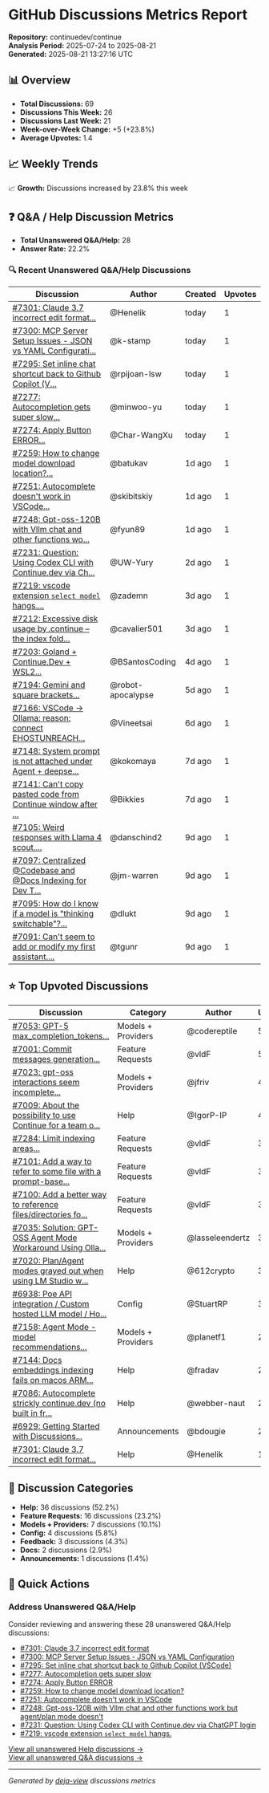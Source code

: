 # GitHub Discussions Metrics Report

**Repository:** continuedev/continue  
**Analysis Period:** 2025-07-24 to 2025-08-21  
**Generated:** 2025-08-21 13:27:16 UTC

## 📊 Overview

- **Total Discussions:** 69
- **Discussions This Week:** 26
- **Discussions Last Week:** 21
- **Week-over-Week Change:** +5 (+23.8%)
- **Average Upvotes:** 1.4

## 📈 Weekly Trends

📈 **Growth:** Discussions increased by 23.8% this week

## ❓ Q&A / Help Discussion Metrics

- **Total Unanswered Q&A/Help:** 28
- **Answer Rate:** 22.2%

### 🔍 Recent Unanswered Q&A/Help Discussions

| Discussion | Author | Created | Upvotes |
|------------|---------|---------|----------|
| [#7301: Claude 3.7 incorrect edit format...](https://github.com/continuedev/continue/discussions/7301) | @Henelik | today | 1 |
| [#7300: MCP Server Setup Issues - JSON vs YAML Configurati...](https://github.com/continuedev/continue/discussions/7300) | @k-stamp | today | 1 |
| [#7295: Set inline chat shortcut back to Github Copilot (V...](https://github.com/continuedev/continue/discussions/7295) | @rpijoan-lsw | today | 1 |
| [#7277: Autocompletion gets super slow...](https://github.com/continuedev/continue/discussions/7277) | @minwoo-yu | today | 1 |
| [#7274: Apply Button ERROR...](https://github.com/continuedev/continue/discussions/7274) | @Char-WangXu | today | 1 |
| [#7259: How to change model download location?...](https://github.com/continuedev/continue/discussions/7259) | @batukav | 1d ago | 1 |
| [#7251: Autocomplete doesn't work in VSCode...](https://github.com/continuedev/continue/discussions/7251) | @skibitskiy | 1d ago | 1 |
| [#7248: Gpt-oss-120B with Vllm chat and other functions wo...](https://github.com/continuedev/continue/discussions/7248) | @fyun89 | 1d ago | 1 |
| [#7231: Question: Using Codex CLI with Continue.dev via Ch...](https://github.com/continuedev/continue/discussions/7231) | @UW-Yury | 2d ago | 1 |
| [#7219: vscode extension `select model` hangs....](https://github.com/continuedev/continue/discussions/7219) | @zademn | 3d ago | 1 |
| [#7212: Excessive disk usage by .continue – the index fold...](https://github.com/continuedev/continue/discussions/7212) | @cavalier501 | 3d ago | 1 |
| [#7203: Goland + Continue.Dev + WSL2...](https://github.com/continuedev/continue/discussions/7203) | @BSantosCoding | 4d ago | 1 |
| [#7194: Gemini and square brackets...](https://github.com/continuedev/continue/discussions/7194) | @robot-apocalypse | 5d ago | 1 |
| [#7166: VSCode -> Ollama: reason: connect EHOSTUNREACH...](https://github.com/continuedev/continue/discussions/7166) | @Vineetsai | 6d ago | 1 |
| [#7148: System prompt is not attached under Agent + deepse...](https://github.com/continuedev/continue/discussions/7148) | @kokomaya | 7d ago | 1 |
| [#7141: Can't copy pasted code from Continue window after ...](https://github.com/continuedev/continue/discussions/7141) | @Bikkies | 7d ago | 1 |
| [#7105: Weird responses with Llama 4 scout....](https://github.com/continuedev/continue/discussions/7105) | @danschind2 | 9d ago | 1 |
| [#7097: Centralized @Codebase and @Docs Indexing for Dev T...](https://github.com/continuedev/continue/discussions/7097) | @jm-warren | 9d ago | 1 |
| [#7095: How do I know if a model is "thinking switchable"?...](https://github.com/continuedev/continue/discussions/7095) | @dlukt | 9d ago | 1 |
| [#7091: Can't seem to add or modify my first assistant....](https://github.com/continuedev/continue/discussions/7091) | @tgunr | 9d ago | 1 |

## ⭐ Top Upvoted Discussions

| Discussion | Category | Author | Upvotes | Answered |
|------------|----------|---------|---------|----------|
| [#7053: GPT-5 max_completion_tokens...](https://github.com/continuedev/continue/discussions/7053) | Models + Providers | @codereptile | 5 | ❌ |
| [#7001: Commit messages generation...](https://github.com/continuedev/continue/discussions/7001) | Feature Requests | @vldF | 5 | ❌ |
| [#7023: gpt-oss interactions seem incomplete...](https://github.com/continuedev/continue/discussions/7023) | Models + Providers | @jfriv | 4 | ❌ |
| [#7009: About the possibility to use Continue for a team o...](https://github.com/continuedev/continue/discussions/7009) | Help | @IgorP-IP | 4 | ✅ |
| [#7284: Limit indexing areas...](https://github.com/continuedev/continue/discussions/7284) | Feature Requests | @vldF | 3 | ❌ |
| [#7101: Add a way to refer to some file with a prompt-base...](https://github.com/continuedev/continue/discussions/7101) | Feature Requests | @vldF | 3 | ❌ |
| [#7100: Add a better way to reference files/directories fo...](https://github.com/continuedev/continue/discussions/7100) | Feature Requests | @vldF | 3 | ❌ |
| [#7035: Solution: GPT-OSS Agent Mode Workaround Using Olla...](https://github.com/continuedev/continue/discussions/7035) | Models + Providers | @lasseleendertz | 3 | ❌ |
| [#7020: Plan/Agent modes grayed out when using LM Studio w...](https://github.com/continuedev/continue/discussions/7020) | Help | @612crypto | 3 | ✅ |
| [#6938: Poe API integration / Custom hosted LLM model / Ho...](https://github.com/continuedev/continue/discussions/6938) | Config | @StuartRP | 3 | ❌ |
| [#7158: Agent Mode - model recommendations...](https://github.com/continuedev/continue/discussions/7158) | Models + Providers | @planetf1 | 2 | ❌ |
| [#7144: Docs embeddings indexing fails on macos ARM...](https://github.com/continuedev/continue/discussions/7144) | Help | @fradav | 2 | ✅ |
| [#7086: Autocomplete strickly continue.dev (no built in fr...](https://github.com/continuedev/continue/discussions/7086) | Help | @webber-naut | 2 | ✅ |
| [#6929: Getting Started with Discussions...](https://github.com/continuedev/continue/discussions/6929) | Announcements | @bdougie | 2 | ❌ |
| [#7301: Claude 3.7 incorrect edit format...](https://github.com/continuedev/continue/discussions/7301) | Help | @Henelik | 1 | ❌ |

## 📂 Discussion Categories

- **Help:** 36 discussions (52.2%)
- **Feature Requests:** 16 discussions (23.2%)
- **Models + Providers:** 7 discussions (10.1%)
- **Config:** 4 discussions (5.8%)
- **Feedback:** 3 discussions (4.3%)
- **Docs:** 2 discussions (2.9%)
- **Announcements:** 1 discussions (1.4%)

## 🚀 Quick Actions

### Address Unanswered Q&A/Help

Consider reviewing and answering these 28 unanswered Q&A/Help discussions:

- [#7301: Claude 3.7 incorrect edit format](https://github.com/continuedev/continue/discussions/7301)
- [#7300: MCP Server Setup Issues - JSON vs YAML Configuration](https://github.com/continuedev/continue/discussions/7300)
- [#7295: Set inline chat shortcut back to Github Copilot (VSCode)](https://github.com/continuedev/continue/discussions/7295)
- [#7277: Autocompletion gets super slow](https://github.com/continuedev/continue/discussions/7277)
- [#7274: Apply Button ERROR](https://github.com/continuedev/continue/discussions/7274)
- [#7259: How to change model download location?](https://github.com/continuedev/continue/discussions/7259)
- [#7251: Autocomplete doesn't work in VSCode](https://github.com/continuedev/continue/discussions/7251)
- [#7248: Gpt-oss-120B with Vllm chat and other functions work but agent/plan mode doesn't](https://github.com/continuedev/continue/discussions/7248)
- [#7231: Question: Using Codex CLI with Continue.dev via ChatGPT login](https://github.com/continuedev/continue/discussions/7231)
- [#7219: vscode extension `select model` hangs.](https://github.com/continuedev/continue/discussions/7219)

[View all unanswered Help discussions →](https://github.com/continuedev/continue/discussions?discussions_q=category%3AHelp+is%3Aunanswered)  
[View all unanswered Q&A discussions →](https://github.com/continuedev/continue/discussions?discussions_q=category%3AQ%26A+is%3Aunanswered)

---
_Generated by [deja-view](https://github.com/bdougie/deja-view) discussions metrics_
